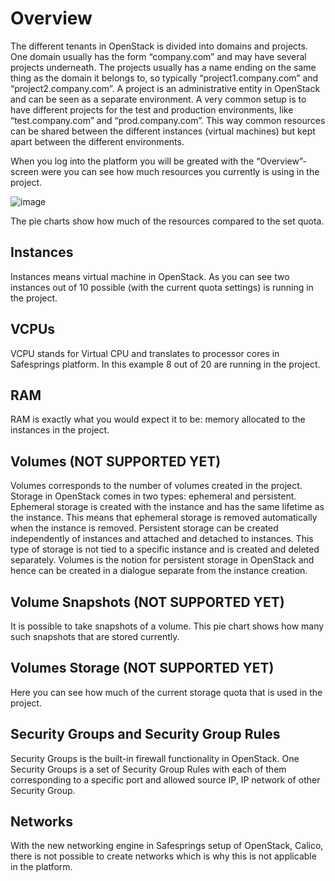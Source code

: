 # Overview 

The different tenants in OpenStack is divided into domains and projects. One domain usually has the form “company.com” and may have several projects underneath. The projects usually has a name ending on the same thing as the domain it belongs to, so typically “project1.company.com” and “project2.company.com”. A project is an administrative entity in OpenStack and can be seen as a separate environment. A very common setup is to have different projects for the test and production environments, like “test.company.com” and “prod.company.com”. This way common resources can be shared between the different instances (virtual machines) but kept apart between the different environments.

When you log into the platform you will be greated with the “Overview”-screen were you can see how much resources you currently is using in the project.


![image](../../images/np-overview.png)

The pie charts show how much of the resources compared to the set quota. 

## Instances
Instances means virtual machine in OpenStack. As you can see two instances out of 10 possible (with the current quota settings) is running in the project.
## VCPUs
VCPU stands for Virtual CPU and translates to processor cores in Safesprings platform. In this example 8 out of 20 are running in the project.
## RAM
RAM is exactly what you would expect it to be: memory allocated to the instances in the project. 
## Volumes (NOT SUPPORTED YET)
Volumes corresponds to the number of volumes created in the project. Storage in OpenStack comes in two types: ephemeral and persistent. Ephemeral storage is created with the instance and has the same lifetime as the instance. This means that ephemeral storage is removed automatically when the instance is removed. Persistent storage can be created independently of instances and attached and detached to instances. This type of storage is not tied to a specific instance and is created and deleted separately. Volumes is the notion for persistent storage in OpenStack and hence can be created in a dialogue separate from the instance creation.
## Volume Snapshots (NOT SUPPORTED YET)
It is possible to take snapshots of a volume. This pie chart shows how many such snapshots that are stored currently. 
## Volumes Storage (NOT SUPPORTED YET)
Here you can see how much of the current storage quota that is used in the project. 
## Security Groups and Security Group Rules
Security Groups is the built-in firewall functionality in OpenStack. One Security Groups is a set of Security Group Rules with each of them corresponding to a specific port and allowed source IP, IP network of other Security Group. 
## Networks
With the new networking engine in Safesprings setup of OpenStack, Calico, there is not possible to create networks which is why this is not applicable in the platform. 

